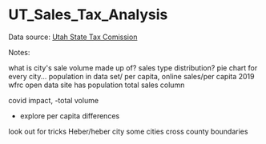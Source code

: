 # UT_Sales_Tax_Analysis

Data source: [Utah State Tax Comission](https://tax.utah.gov/econstats/sales)

Notes:

what is city's sale volume made up of? sales type distribution? pie chart for every city...
population in data set/ per capita, online sales/per capita
2019 wfrc open data site has population
total sales column

covid impact,
-total volume
- explore per capita differences 

look out for tricks Heber/heber city
some cities cross county boundaries
